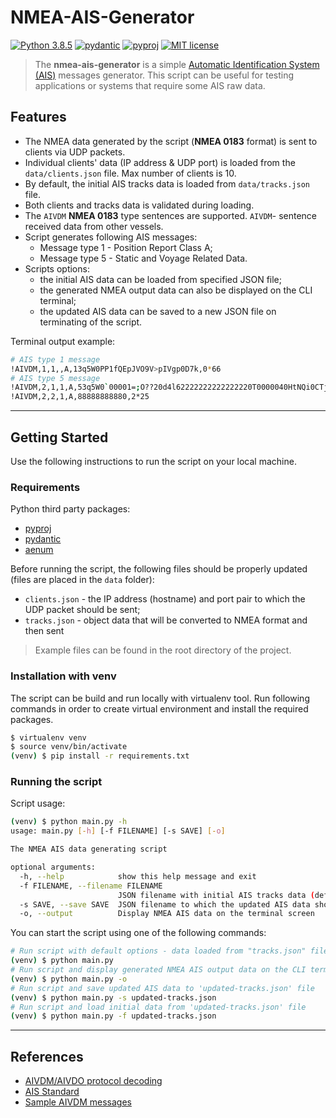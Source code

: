 # NMEA-AIS-Generator

[![Python 3.8.5](https://img.shields.io/badge/python-3.8.5-blue.svg)](https://www.python.org/downloads/release/python-385/)
[![pydantic](https://img.shields.io/badge/pydantic-1.8.2-blue.svg)](https://pydantic-docs.helpmanual.io/)
[![pyproj](https://img.shields.io/badge/pyproj-3.2.1-blue.svg)](https://pypi.org/project/pyproj/)
[![MIT license](https://img.shields.io/badge/License-MIT-blue.svg)](https://lbesson.mit-license.org/)

> The **nmea-ais-generator** is a simple [Automatic Identification System (AIS)](https://en.wikipedia.org/wiki/Automatic_identification_system) messages generator.
> This script can be useful for testing applications or systems that require some AIS raw data.

## Features
- The NMEA data generated by the script (**NMEA 0183** format) is sent to clients via UDP packets.
- Individual clients' data (IP address & UDP port) is loaded from the `data/clients.json` file. Max number of clients is 10.
- By default, the initial AIS tracks data is loaded from `data/tracks.json` file.
- Both clients and tracks data is validated during loading.
- The `AIVDM` **NMEA 0183** type sentences are supported. `AIVDM`- sentence received data from other vessels.
- Script generates following AIS messages:
  - Message type 1 - Position Report Class A;
  - Message type 5 - Static and Voyage Related Data.
- Scripts options:
  - the initial AIS data can be loaded from specified JSON file;
  - the generated NMEA output data can also be displayed on the CLI terminal;
  - the updated AIS data can be saved to a new JSON file on terminating of the script.
  
  
Terminal output example:
```bash
# AIS type 1 message
!AIVDM,1,1,,A,13q5W0PP1fQEpJVO9V>pIVgp0D7k,0*66
# AIS type 5 message
!AIVDM,2,1,1,A,53q5W0`00001=;O??20d4l62222222222222220T0000040HtNQi0CTjp888,0*0C
!AIVDM,2,2,1,A,88888888880,2*25
```

***
## Getting Started

Use the following instructions to run the script on your local machine.

### Requirements

Python third party packages:
* [pyproj](https://pypi.org/project/pyproj/)
* [pydantic](https://pydantic-docs.helpmanual.io/)
* [aenum](https://pypi.org/project/aenum/)

Before running the script, the following files should be properly updated (files are placed in the `data` folder):
* `clients.json` - the IP address (hostname) and port pair to which the UDP packet should be sent;
* `tracks.json` - object data that will be converted to NMEA format and then sent
> Example files can be found in the root directory of the project.

### Installation with venv
The script can be build and run locally with virtualenv tool. Run following commands in order to create virtual environment and install the required packages.
```bash
$ virtualenv venv
$ source venv/bin/activate
(venv) $ pip install -r requirements.txt
```
### Running the script

Script usage:
```bash
(venv) $ python main.py -h
usage: main.py [-h] [-f FILENAME] [-s SAVE] [-o]

The NMEA AIS data generating script

optional arguments:
  -h, --help            show this help message and exit
  -f FILENAME, --filename FILENAME
                        JSON filename with initial AIS tracks data (default: data/tracks.json)
  -s SAVE, --save SAVE  JSON filename to which the updated AIS data should be saved when the script exits
  -o, --output          Display NMEA AIS data on the terminal screen
```

You can start the script using one of the following commands:
```bash
# Run script with default options - data loaded from "tracks.json" file
(venv) $ python main.py
# Run script and display generated NMEA AIS output data on the CLI terminal
(venv) $ python main.py -o
# Run script and save updated AIS data to 'updated-tracks.json' file
(venv) $ python main.py -s updated-tracks.json
# Run script and load initial data from 'updated-tracks.json' file
(venv) $ python main.py -f updated-tracks.json
```

***
## References
* [AIVDM/AIVDO protocol decoding](https://gpsd.gitlab.io/gpsd/AIVDM.html#_type_5_static_and_voyage_related_data)
* [AIS Standard](https://en.wikipedia.org/wiki/Automatic_identification_system)
* [Sample AIVDM messages](https://fossies.org/linux/gpsd/test/sample.aivdm)
